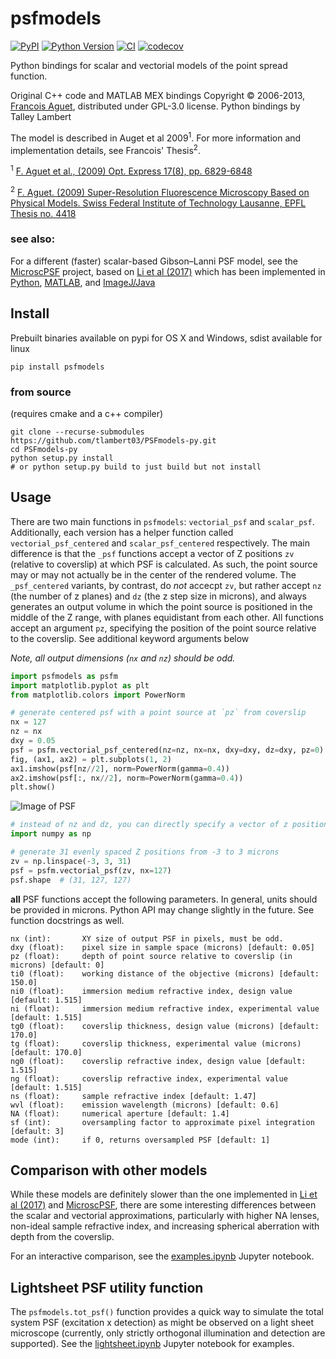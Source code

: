# psfmodels

[![PyPI](https://img.shields.io/pypi/v/psfmodels.svg?color=green)](https://pypi.org/project/psfmodels)
[![Python Version](https://img.shields.io/pypi/pyversions/psfmodels.svg?color=green)](https://python.org)
[![CI](https://github.com/tlambert03/psfmodels/actions/workflows/ci.yml/badge.svg)](https://github.com/tlambert03/psfmodels/actions/workflows/ci.yml)
[![codecov](https://codecov.io/gh/tlambert03/psfmodels/branch/main/graph/badge.svg)](https://codecov.io/gh/tlambert03/psfmodels)


Python bindings for scalar and vectorial models of the point spread function.

Original C++ code and MATLAB MEX bindings Copyright &copy; 2006-2013, [Francois Aguet](http://www.francoisaguet.net/software.html), distributed under GPL-3.0 license.
Python bindings by Talley Lambert

The model is described in Auget et al 2009<sup>1</sup>. For more information and implementation details, see Francois' Thesis<sup>2</sup>.

<sup>1</sup> [F. Aguet et al., (2009) Opt. Express 17(8), pp. 6829-6848](https://doi.org/10.1364/OE.17.006829)

<sup>2</sup> [F. Aguet. (2009) Super-Resolution Fluorescence Microscopy Based on Physical Models. Swiss Federal Institute of Technology Lausanne, EPFL Thesis no. 4418](http://bigwww.epfl.ch/publications/aguet0903.html)

### see also:

For a different (faster) scalar-based Gibson–Lanni PSF model, see the [MicroscPSF](https://github.com/MicroscPSF) project, based on [Li et al (2017)](https://doi.org/10.1364/JOSAA.34.001029) which has been implemented in [Python](https://github.com/MicroscPSF/MicroscPSF-Py), [MATLAB](https://github.com/MicroscPSF/MicroscPSF-Matlab), and [ImageJ/Java](https://github.com/MicroscPSF/MicroscPSF-ImageJ)

## Install

Prebuilt binaries available on pypi for OS X and Windows, sdist available for linux

```
pip install psfmodels
```

### from source

(requires cmake and a c++ compiler)

```
git clone --recurse-submodules https://github.com/tlambert03/PSFmodels-py.git
cd PSFmodels-py
python setup.py install
# or python setup.py build to just build but not install
```

## Usage

There are two main functions in `psfmodels`: `vectorial_psf` and `scalar_psf`. Additionally, each version has a helper function called `vectorial_psf_centered` and `scalar_psf_centered` respectively. The main difference is that the `_psf` functions accept a vector of Z positions `zv` (relative to coverslip) at which PSF is calculated. As such, the point source may or may not actually be in the center of the rendered volume. The `_psf_centered` variants, by contrast, do _not_ accecpt `zv`, but rather accept `nz` (the number of z planes) and `dz` (the z step size in microns), and always generates an output volume in which the point source is positioned in the middle of the Z range, with planes equidistant from each other. All functions accept an argument `pz`, specifying the position of the point source relative to the coverslip. See additional keyword arguments below

_Note, all output dimensions (`nx` and `nz`) should be odd._

```python
import psfmodels as psfm
import matplotlib.pyplot as plt
from matplotlib.colors import PowerNorm

# generate centered psf with a point source at `pz` from coverslip
nx = 127
nz = nx
dxy = 0.05
psf = psfm.vectorial_psf_centered(nz=nz, nx=nx, dxy=dxy, dz=dxy, pz=0)
fig, (ax1, ax2) = plt.subplots(1, 2)
ax1.imshow(psf[nz//2], norm=PowerNorm(gamma=0.4))
ax2.imshow(psf[:, nx//2], norm=PowerNorm(gamma=0.4))
plt.show()
```

![Image of PSF](fig.png)

```python
# instead of nz and dz, you can directly specify a vector of z positions
import numpy as np

# generate 31 evenly spaced Z positions from -3 to 3 microns
zv = np.linspace(-3, 3, 31)
psf = psfm.vectorial_psf(zv, nx=127)
psf.shape  # (31, 127, 127)
```

**all** PSF functions accept the following parameters. In general, units should be provided in microns. Python API may change slightly in the future.  See function docstrings as well.

```
nx (int):       XY size of output PSF in pixels, must be odd.
dxy (float):    pixel size in sample space (microns) [default: 0.05]
pz (float):     depth of point source relative to coverslip (in microns) [default: 0]
ti0 (float):    working distance of the objective (microns) [default: 150.0]
ni0 (float):    immersion medium refractive index, design value [default: 1.515]
ni (float):     immersion medium refractive index, experimental value [default: 1.515]
tg0 (float):    coverslip thickness, design value (microns) [default: 170.0]
tg (float):     coverslip thickness, experimental value (microns) [default: 170.0]
ng0 (float):    coverslip refractive index, design value [default: 1.515]
ng (float):     coverslip refractive index, experimental value [default: 1.515]
ns (float):     sample refractive index [default: 1.47]
wvl (float):    emission wavelength (microns) [default: 0.6]
NA (float):     numerical aperture [default: 1.4]
sf (int):       oversampling factor to approximate pixel integration [default: 3]
mode (int):     if 0, returns oversampled PSF [default: 1]
```

## Comparison with other models

While these models are definitely slower than the one implemented in [Li et al (2017)](https://doi.org/10.1364/JOSAA.34.001029) and [MicroscPSF](https://github.com/MicroscPSF), there are some interesting differences between the scalar and vectorial approximations, particularly with higher NA lenses, non-ideal sample refractive index, and increasing spherical aberration with depth from the coverslip.

For an interactive comparison, see the [examples.ipynb](examples.ipynb) Jupyter notebook.

## Lightsheet PSF utility function

The `psfmodels.tot_psf()` function provides a quick way to simulate the total system PSF (excitation x detection) as might be observed on a light sheet microscope (currently, only strictly orthogonal illumination and detection are supported).  See the [lightsheet.ipynb](lightsheet.ipynb) Jupyter notebook for examples.
